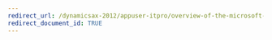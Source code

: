 ```yaml
---
redirect_url: /dynamicsax-2012/appuser-itpro/overview-of-the-microsoft-dynamics-ax-intelligent-data-management-framework-idmf
redirect_document_id: TRUE 
---  
```

